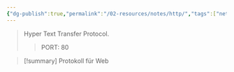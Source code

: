 ```yaml
---
{"dg-publish":true,"permalink":"/02-resources/notes/http/","tags":["netzwerk/protocol"],"noteIcon":"","updated":"2025-07-12T13:31:41.297+02:00"}
---
```


> Hyper Text Transfer Protocol.
>> PORT: 80

>[!summary] 
>Protokoll für Web 